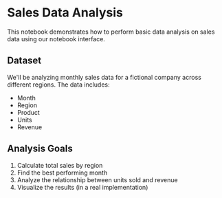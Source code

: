 # Sales Data Analysis

This notebook demonstrates how to perform basic data analysis on sales data using our notebook interface.

## Dataset

We'll be analyzing monthly sales data for a fictional company across different regions. The data includes:

- Month
- Region
- Product
- Units
- Revenue

## Analysis Goals

1. Calculate total sales by region
2. Find the best performing month
3. Analyze the relationship between units sold and revenue
4. Visualize the results (in a real implementation)
